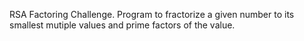 RSA Factoring Challenge.
Program to fractorize a given number to its smallest mutiple values and prime factors of the value.